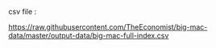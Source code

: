 

csv file : 

https://raw.githubusercontent.com/TheEconomist/big-mac-data/master/output-data/big-mac-full-index.csv